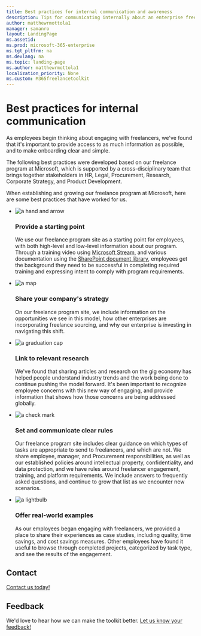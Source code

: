 ```yaml
---
title: Best practices for internal communication and awareness 
description: Tips for communicating internally about an enterprise freelancer program.
author: matthewrmottola1
manager: samanro
layout: LandingPage
ms.assetid: 
ms.prod: microsoft-365-enterprise
ms.tgt_pltfrm: na
ms.devlang: na
ms.topic: landing-page
ms.author: matthewrmottola1
localization_priority: None 
ms.custom: M365freelancetoolkit
---
```

Best practices for internal communication
=========================================

As employees begin thinking about engaging with freelancers, we've found that it's important to provide access to as much information as possible, and to make onboarding clear and simple.

The following best practices were developed based on our freelance program at Microsoft, which is supported by a cross-disciplinary team that brings together stakeholders in HR, Legal, Procurement, Research, Corporate Strategy, and Product Development.

When establishing and growing our freelance program at Microsoft, here are some best practices that have worked for us.

<ul class="panelContent cardsJ">
    <li>
        <div class="cardSize">
            <div class="cardPadding">
                <div class="card">
                    <div class="cardImageOuter">
                        <div class="cardImage">
                            <img src="https://docs.microsoft.com/en-us/office/media/icons/get-started-blue.svg" alt="a hand and arrow" />
                        </div>
                    </div>
                    <div class="cardText">
                        <h3>Provide a starting point</h3>
                        <p>We use our freelance program site as a starting point for employees, with both high-level and low-level information about our program. Through a training video using <a href="https://stream.microsoft.com/en-us/">Microsoft Stream</a>, and various documentation using the <a href="https://support.office.com/article/introduction-to-libraries-7d4221d9-8fb9-40d5-8441-2374c84b5e26">SharePoint document library</a>, employees get the background they need to be successful in completing required training and expressing intent to comply with program requirements.</p>
                    </div>
                </div>
            </div>
        </div>
    </li>
    <li>
        <div class="cardSize">
            <div class="cardPadding">
                <div class="card">
                    <div class="cardImageOuter">
                        <div class="cardImage">
                            <img src="https://docs.microsoft.com/en-us/office/media/icons/walkthrough-map-blue.svg" alt="a map" />
                        </div>
                    </div>
                    <div class="cardText">
                        <h3>Share your company's strategy</h3>
                        <p>On our freelance program site, we include information on the opportunities we see in this model, how other enterprises are incorporating freelance sourcing, and why our enterprise is investing in navigating this shift.</p>
                    </div>
                </div>
            </div>
        </div>
    </li>
    <li>
        <div class="cardSize">
            <div class="cardPadding">
                <div class="card">
                    <div class="cardImageOuter">
                        <div class="cardImage">
                            <img src="https://docs.microsoft.com/en-us/office/media/icons/education-tutorial-blue.svg" alt="a graduation cap" />
                        </div>
                    </div>
                    <div class="cardText">
                        <h3>Link to relevant research</h3>
                        <p>We've found that sharing articles and research on the gig economy has helped people understand industry trends and the work being done to continue pushing the model forward. It's been important to recognize employee concerns with this new way of engaging, and provide information that shows how those concerns are being addressed globally.</p>
                    </div>
                </div>
            </div>
        </div>
    </li>
    <li>
        <div class="cardSize">
            <div class="cardPadding">
                <div class="card">
                    <div class="cardImageOuter">
                        <div class="cardImage">
                            <img src="https://docs.microsoft.com/en-us/office/media/icons/success.svg" alt="a check mark" />
                        </div>
                    </div>
                    <div class="cardText">
                        <h3>Set and communicate clear rules</h3>
                        <p>Our freelance program site includes clear guidance on which types of tasks are appropriate to send to freelancers, and which are not. We share employee, manager, and Procurement responsibilities, as well as our established policies around intellectual property, confidentiality, and data protection, and we have rules around freelancer engagement, training, and platform requirements. We include answers to frequently asked questions, and continue to grow that list as we encounter new scenarios.</p>
                    </div>
                </div>
            </div>
        </div>
    </li>
    <li>
        <div class="cardSize">
            <div class="cardPadding">
                <div class="card">
                    <div class="cardImageOuter">
                        <div class="cardImage">
                            <img src="https://docs.microsoft.com/en-us/office/media/icons/lightbulb-idea-capture-blue.svg" alt="a lightbulb" />
                        </div>
                    </div>
                    <div class="cardText">
                        <h3>Offer real-world examples</h3>
                        <p>As our employees began engaging with freelancers, we provided a place to share their experiences as case studies, including quality, time savings, and cost savings measures. Other employees have found it useful to browse through completed projects, categorized by task type, and see the results of the engagement.</p>
                    </div>
                </div>
            </div>
        </div>
    </li>
</ul>

Contact 
---------------------
[Contact us today!](https://www.upwork.com/enterprise/resources/partnership/microsoftpartnership/?utm_campaign=microsoft-toolkit-contact-us&utm_source=microsoft&utm_medium=web&source=web&sourcedetail=microsoft-toolkit-contact-us)

Feedback
--------------------
We'd love to hear how we can make the toolkit better. [Let us know your feedback!](https://forms.office.com/Pages/ResponsePage.aspx?id=v4j5cvGGr0GRqy180BHbRyFR4rWSfFFLorGIaWbYznpUN0k2SVVTWEg0MVIzVFVTTkM5QzRFSlhSQS4u)